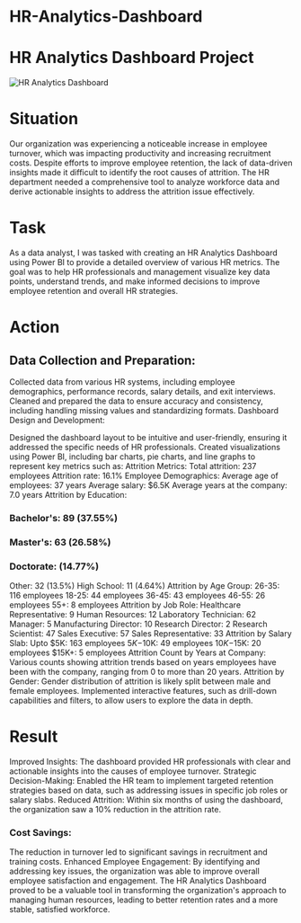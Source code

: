 # HR-Analytics-Dashboard
# HR Analytics Dashboard Project 
![HR Analytics Dashboard](https://github.com/Zeeshan-Raza/HR-Analytics-Dashboard/assets/94892875/ab7555f1-a1e3-41aa-a5b8-c9a9ee7372b8)


# Situation
Our organization was experiencing a noticeable increase in employee turnover, which was impacting productivity and increasing recruitment costs. Despite efforts to improve employee retention, the lack of data-driven insights made it difficult to identify the root causes of attrition. The HR department needed a comprehensive tool to analyze workforce data and derive actionable insights to address the attrition issue effectively.

# Task
As a data analyst, I was tasked with creating an HR Analytics Dashboard using Power BI to provide a detailed overview of various HR metrics. The goal was to help HR professionals and management visualize key data points, understand trends, and make informed decisions to improve employee retention and overall HR strategies.

# Action
## Data Collection and Preparation:

Collected data from various HR systems, including employee demographics, performance records, salary details, and exit interviews.
Cleaned and prepared the data to ensure accuracy and consistency, including handling missing values and standardizing formats.
Dashboard Design and Development:

Designed the dashboard layout to be intuitive and user-friendly, ensuring it addressed the specific needs of HR professionals.
Created visualizations using Power BI, including bar charts, pie charts, and line graphs to represent key metrics such as:
Attrition Metrics:
Total attrition: 237 employees
Attrition rate: 16.1%
Employee Demographics:
Average age of employees: 37 years
Average salary: $6.5K
Average years at the company: 7.0 years
Attrition by Education:
### Bachelor's: 89 (37.55%)
### Master's: 63 (26.58%)
### Doctorate: (14.77%)
Other: 32 (13.5%)
High School: 11 (4.64%)
Attrition by Age Group:
26-35: 116 employees
18-25: 44 employees
36-45: 43 employees
46-55: 26 employees
55+: 8 employees
Attrition by Job Role:
Healthcare Representative: 9
Human Resources: 12
Laboratory Technician: 62
Manager: 5
Manufacturing Director: 10
Research Director: 2
Research Scientist: 47
Sales Executive: 57
Sales Representative: 33
Attrition by Salary Slab:
Upto $5K: 163 employees
$5K-$10K: 49 employees
$10K-$15K: 20 employees
$15K+: 5 employees
Attrition Count by Years at Company:
Various counts showing attrition trends based on years employees have been with the company, ranging from 0 to more than 20 years.
Attrition by Gender:
Gender distribution of attrition is likely split between male and female employees.
Implemented interactive features, such as drill-down capabilities and filters, to allow users to explore the data in depth.

# Result
Improved Insights: The dashboard provided HR professionals with clear and actionable insights into the causes of employee turnover.
Strategic Decision-Making: Enabled the HR team to implement targeted retention strategies based on data, such as addressing issues in specific job roles or salary slabs.
Reduced Attrition: Within six months of using the dashboard, the organization saw a 10% reduction in the attrition rate.

### Cost Savings: 
The reduction in turnover led to significant savings in recruitment and training costs.
Enhanced Employee Engagement: By identifying and addressing key issues, the organization was able to improve overall employee satisfaction and engagement.
The HR Analytics Dashboard proved to be a valuable tool in transforming the organization's approach to managing human resources, leading to better retention rates and a more stable, satisfied workforce.



 



